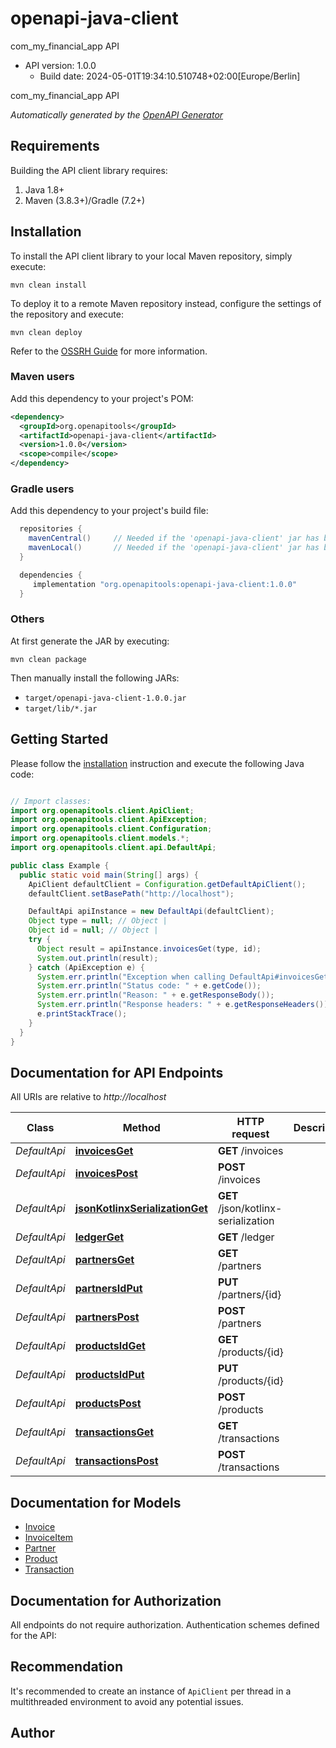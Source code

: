 # openapi-java-client

com_my_financial_app API
- API version: 1.0.0
  - Build date: 2024-05-01T19:34:10.510748+02:00[Europe/Berlin]

com_my_financial_app API


*Automatically generated by the [OpenAPI Generator](https://openapi-generator.tech)*


## Requirements

Building the API client library requires:
1. Java 1.8+
2. Maven (3.8.3+)/Gradle (7.2+)

## Installation

To install the API client library to your local Maven repository, simply execute:

```shell
mvn clean install
```

To deploy it to a remote Maven repository instead, configure the settings of the repository and execute:

```shell
mvn clean deploy
```

Refer to the [OSSRH Guide](http://central.sonatype.org/pages/ossrh-guide.html) for more information.

### Maven users

Add this dependency to your project's POM:

```xml
<dependency>
  <groupId>org.openapitools</groupId>
  <artifactId>openapi-java-client</artifactId>
  <version>1.0.0</version>
  <scope>compile</scope>
</dependency>
```

### Gradle users

Add this dependency to your project's build file:

```groovy
  repositories {
    mavenCentral()     // Needed if the 'openapi-java-client' jar has been published to maven central.
    mavenLocal()       // Needed if the 'openapi-java-client' jar has been published to the local maven repo.
  }

  dependencies {
     implementation "org.openapitools:openapi-java-client:1.0.0"
  }
```

### Others

At first generate the JAR by executing:

```shell
mvn clean package
```

Then manually install the following JARs:

* `target/openapi-java-client-1.0.0.jar`
* `target/lib/*.jar`

## Getting Started

Please follow the [installation](#installation) instruction and execute the following Java code:

```java

// Import classes:
import org.openapitools.client.ApiClient;
import org.openapitools.client.ApiException;
import org.openapitools.client.Configuration;
import org.openapitools.client.models.*;
import org.openapitools.client.api.DefaultApi;

public class Example {
  public static void main(String[] args) {
    ApiClient defaultClient = Configuration.getDefaultApiClient();
    defaultClient.setBasePath("http://localhost");

    DefaultApi apiInstance = new DefaultApi(defaultClient);
    Object type = null; // Object | 
    Object id = null; // Object | 
    try {
      Object result = apiInstance.invoicesGet(type, id);
      System.out.println(result);
    } catch (ApiException e) {
      System.err.println("Exception when calling DefaultApi#invoicesGet");
      System.err.println("Status code: " + e.getCode());
      System.err.println("Reason: " + e.getResponseBody());
      System.err.println("Response headers: " + e.getResponseHeaders());
      e.printStackTrace();
    }
  }
}

```

## Documentation for API Endpoints

All URIs are relative to *http://localhost*

Class | Method | HTTP request | Description
------------ | ------------- | ------------- | -------------
*DefaultApi* | [**invoicesGet**](docs/DefaultApi.md#invoicesGet) | **GET** /invoices | 
*DefaultApi* | [**invoicesPost**](docs/DefaultApi.md#invoicesPost) | **POST** /invoices | 
*DefaultApi* | [**jsonKotlinxSerializationGet**](docs/DefaultApi.md#jsonKotlinxSerializationGet) | **GET** /json/kotlinx-serialization | 
*DefaultApi* | [**ledgerGet**](docs/DefaultApi.md#ledgerGet) | **GET** /ledger | 
*DefaultApi* | [**partnersGet**](docs/DefaultApi.md#partnersGet) | **GET** /partners | 
*DefaultApi* | [**partnersIdPut**](docs/DefaultApi.md#partnersIdPut) | **PUT** /partners/{id} | 
*DefaultApi* | [**partnersPost**](docs/DefaultApi.md#partnersPost) | **POST** /partners | 
*DefaultApi* | [**productsIdGet**](docs/DefaultApi.md#productsIdGet) | **GET** /products/{id} | 
*DefaultApi* | [**productsIdPut**](docs/DefaultApi.md#productsIdPut) | **PUT** /products/{id} | 
*DefaultApi* | [**productsPost**](docs/DefaultApi.md#productsPost) | **POST** /products | 
*DefaultApi* | [**transactionsGet**](docs/DefaultApi.md#transactionsGet) | **GET** /transactions | 
*DefaultApi* | [**transactionsPost**](docs/DefaultApi.md#transactionsPost) | **POST** /transactions | 


## Documentation for Models

 - [Invoice](docs/Invoice.md)
 - [InvoiceItem](docs/InvoiceItem.md)
 - [Partner](docs/Partner.md)
 - [Product](docs/Product.md)
 - [Transaction](docs/Transaction.md)


## Documentation for Authorization

All endpoints do not require authorization.
Authentication schemes defined for the API:

## Recommendation

It's recommended to create an instance of `ApiClient` per thread in a multithreaded environment to avoid any potential issues.

## Author



